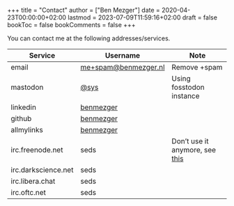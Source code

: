 +++
title = "Contact"
author = ["Ben Mezger"]
date = 2020-04-23T00:00:00+02:00
lastmod = 2023-07-09T11:59:16+02:00
draft = false
bookToc = false
bookComments = false
+++

You can contact me at the following addresses/services.

| Service             | Username                                            | Note                                                          |
|---------------------|-----------------------------------------------------|---------------------------------------------------------------|
| email               | [me+spam@benmezger.nl](mailto:me+spam@benmezger.nl) | Remove +spam                                                  |
| mastodon            | [@sys](https://fosstodon.org/@sys)                  | Using fosstodon instance                                      |
| linkedin            | [benmezger](https://www.linkedin.com/in/benmezger/) |                                                               |
| github              | [benmezger](https://github.com/benmezger)           |                                                               |
| allmylinks          | [benmezger](https://links.seds.nl)                  |                                                               |
| irc.freenode.net    | seds                                                | Don&rsquo;t use it anymore, see [this](https://www.kline.sh/) |
| irc.darkscience.net | seds                                                |                                                               |
| irc.libera.chat     | seds                                                |                                                               |
| irc.oftc.net        | seds                                                |                                                               |